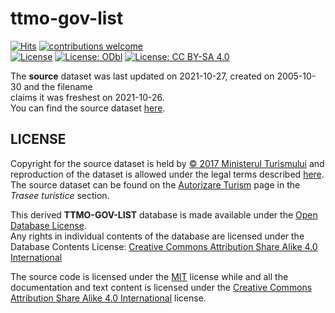 # ttmo-gov-list
[![Hits][hits-src]][hits-href]
[![contributions welcome][contributions-welcome-src]][contributions-welcome-href]  
[![License][code-license-src]][code-license-href]
[![License: ODbl][database-license-src]][database-license-href]
[![License: CC BY-SA 4.0][content-license-src]][content-license-href]

The **source** dataset was last updated on 2021-10-27, created on 2005-10-30 and the filename  
claims it was freshest on 2021-10-26.  
You can find the source dataset [here](http://turism.gov.ro/web/wp-content/uploads/2021/10/TraseeTuristicemontaneOmologate-26.10.2021.xls).  

## LICENSE
Copyright for the source dataset is held by [© 2017 Ministerul Turismului](http://turism.gov.ro) and reproduction of the dataset is allowed under the legal terms described [here](http://turism.gov.ro/web/conditii-legale/).  
The source dataset can be found on the [Autorizare Turism](http://turism.gov.ro/web/autorizare-turism/) page in the _Trasee turistice_ section.

This derived __TTMO-GOV-LIST__ database is made available under the [Open Database License](http://opendatacommons.org/licenses/odbl/1.0/).  
Any rights in individual contents of the database are licensed under the Database Contents License: [Creative Commons Attribution Share Alike 4.0 International](https://creativecommons.org/licenses/by-sa/4.0/)

The source code is licensed under the [MIT](./LICENSE) license while and all the documentation and text content is licensed under the [Creative Commons Attribution Share Alike 4.0 International](https://creativecommons.org/licenses/by-sa/4.0/) license.

[code-license-src]: https://img.shields.io/badge/Code%20License-MIT-green
[code-license-href]: ./LICENSE

[database-license-src]:  https://img.shields.io/badge/Database%20License-ODbl-ff69b2
[database-license-href]: https://opendatacommons.org/licenses/odbl/

[content-license-src]: https://img.shields.io/badge/Content%20License-CC%20BY--SA%204.0-yellow
[content-license-href]: https://creativecommons.org/licenses/by-sa/4.0/

[contributions-welcome-src]: https://img.shields.io/badge/contributions-welcome-brightgreen.svg?style=flat
[contributions-welcome-href]: https://github.com/communitypoweredbydlot/ttmo-gov-list/issues

[hits-src]: https://hits.seeyoufarm.com/api/count/incr/badge.svg?url=https%3A%2F%2Fgithub.com%2Fcommunitypoweredbydlot%2Fttmo-gov-list&count_bg=%2379C83D&title_bg=%23555555&icon=&icon_color=%23E7E7E7&title=hits&edge_flat=false
[hits-href]: https://hits.seeyoufarm.com